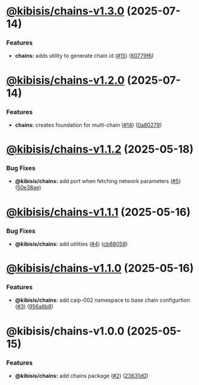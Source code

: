 # [@kibisis/chains-v1.3.0](https://github.com/kibis-is/toolkit/compare/@kibisis/chains-v1.2.0...@kibisis/chains-v1.3.0) (2025-07-14)


### Features

* **chains:** adds utility to generate chain id ([#15](https://github.com/kibis-is/toolkit/issues/15)) ([60779f6](https://github.com/kibis-is/toolkit/commit/60779f65e87c37e2b10751ecfda4d9459f08e8de))

# [@kibisis/chains-v1.2.0](https://github.com/kibis-is/toolkit/compare/@kibisis/chains-v1.1.2...@kibisis/chains-v1.2.0) (2025-07-14)


### Features

* **chains:** creates foundation for multi-chain ([#14](https://github.com/kibis-is/toolkit/issues/14)) ([0a80279](https://github.com/kibis-is/toolkit/commit/0a80279201ba5f7846a23f8e5ef4f2f67189e8fb))

# [@kibisis/chains-v1.1.2](https://github.com/kibis-is/toolkit/compare/@kibisis/chains-v1.1.1...@kibisis/chains-v1.1.2) (2025-05-18)


### Bug Fixes

* **@kibisis/chains:** add port when fetching network parameters ([#5](https://github.com/kibis-is/toolkit/issues/5)) ([50e38ae](https://github.com/kibis-is/toolkit/commit/50e38aee4615fe2e480a4f2ebe77d498d28385d2))

# [@kibisis/chains-v1.1.1](https://github.com/kibis-is/toolkit/compare/@kibisis/chains-v1.1.0...@kibisis/chains-v1.1.1) (2025-05-16)


### Bug Fixes

* **@kibisis/chains:** add utilities ([#4](https://github.com/kibis-is/toolkit/issues/4)) ([cb88059](https://github.com/kibis-is/toolkit/commit/cb8805981deeabe0a7e1dee88d3777e21a7f5b3c))

# [@kibisis/chains-v1.1.0](https://github.com/kibis-is/toolkit/compare/@kibisis/chains-v1.0.0...@kibisis/chains-v1.1.0) (2025-05-16)


### Features

* **@kibisis/chains:** add caip-002 namespace to base chain configurtion ([#3](https://github.com/kibis-is/toolkit/issues/3)) ([956a8b8](https://github.com/kibis-is/toolkit/commit/956a8b8035f6b979e231f4f81f56266ba0d44aa4))

# @kibisis/chains-v1.0.0 (2025-05-15)


### Features

* **@kibisis/chains:** add chains package ([#2](https://github.com/kibis-is/toolkit/issues/2)) ([23631d0](https://github.com/kibis-is/toolkit/commit/23631d0e08673aad346994857274aa94ee3ab146))
